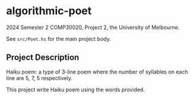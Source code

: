 # algorithmic-poet

2024 Semester 2 COMP30020, Project 2, the University of Melbourne. 

See `src/Poet.hs` for the main project body. 

## Project Description 

Haiku poem: a type of 3-line poem where the number of syllables on each line are 5, 7, 5 respectively. 

This project write Haiku poem using the words provided. 
